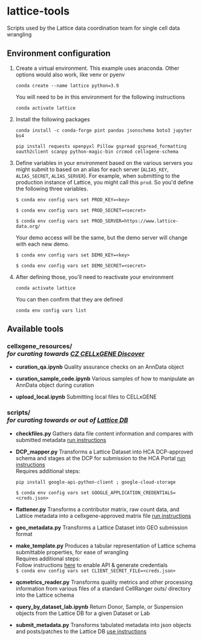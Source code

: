 # lattice-tools
Scripts used by the Lattice data coordination team for single cell data wrangling

## Environment configuration

1. Create a virtual environment. This example uses anaconda. Other options would also work, like venv or pyenv
    ```
    conda create --name lattice python=3.9
    ```
    You will need to be in this environment for the following instructions
    ```
    conda activate lattice
    ```

2. Install the following packages
    ```
    conda install -c conda-forge pint pandas jsonschema boto3 jupyter bs4
    ```
    ```
    pip install requests openpyxl Pillow gspread gspread_formatting oauth2client scanpy python-magic-bin crcmod cellxgene-schema
    ```
3. Define variables in your environment based on the various servers you might submit to based on an alias for each server (`ALIAS_KEY`, `ALIAS_SECRET`, `ALIAS_SERVER`). For example, when submitting to the production instance of Lattice, you might call this `prod`.
So you'd define the following three variables.

	`$ conda env config vars set PROD_KEY=<key>`

	`$ conda env config vars set PROD_SECRET=<secret>`

	`$ conda env config vars set PROD_SERVER=https://www.lattice-data.org/`

    Your demo access will be the same, but the demo server will change with each new demo.

	`$ conda env config vars set DEMO_KEY=<key>`

	`$ conda env config vars set DEMO_SECRET=<secret>`

4. After defining those, you'll need to reactivate your environment
    ```
    conda activate lattice
    ```
	You can then confirm that they are defined
    ```
    conda env config vars list
    ```

## Available tools

### cellxgene_resources/<br>*for curating towards [CZ CELLxGENE Discover](cellxgene.cziscience.com)*
* **curation_qa.ipynb**
Quality assurance checks on an AnnData object

* **curation_sample_code.ipynb**
Various samples of how to manipulate an AnnData object during curation

* **upload_local.ipynb**
Submitting local files to CELLxGENE

### scripts/<br>*for curating towards or out of [Lattice DB](lattice-data.org)*
* **checkfiles.py**
Gathers data file content information and compares with submitted metadata [run instructions](docs/checkfiles.md)

* **DCP_mapper.py**
Transforms a Lattice Dataset into HCA DCP-approved schema and stages at the DCP for submission to the HCA Portal [run instructions](docs/DCP_mapper.md)<br>
Requires additional steps:
    ```
    pip install google-api-python-client ; google-cloud-storage
    ```
    `$ conda env config vars set GOOGLE_APPLICATION_CREDENTIALS=<creds.json>`

* **flattener.py**
Transforms a contributor matrix, raw count data, and Lattice metadata into a cellxgene-approved matrix file [run instructions](docs/flattener.md)

* **geo_metadata.py**
Transforms a Lattice Dataset into GEO submission format

* **make_template.py**
Produces a tabular representation of Lattice schema submittable properties, for ease of wrangling<br>
Requires additional steps:<br>
    Follow instructions [here](https://www.twilio.com/blog/2017/02/an-easy-way-to-read-and-write-to-a-google-spreadsheet-in-python.html) to enable API & generate credentials<br>
    `$ conda env config vars set CLIENT_SECRET_FILE=<creds.json>`


* **qcmetrics_reader.py**
Transforms quality metrics and other processing information from various files of a standard CellRanger outs/ directory into the Lattice schema

* **query_by_dataset_lab.ipynb**
Return Donor, Sample, or Suspension objects from the Lattice DB for a given Dataset or Lab

* **submit_metadata.py**
Transforms tabulated metadata into json objects and posts/patches to the Lattice DB [use instructions](docs/submit_metadata.md)

